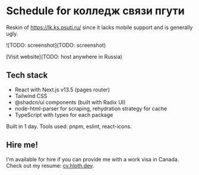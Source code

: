 # Schedule for колледж связи пгути 

Reskin of https://lk.ks.psuti.ru/ since it lacks mobile support and is generally ugly.

![TODO: screenshot](TODO: screenshot)

[Visit website](TODO: host anywhere in Russia)

## Tech stack

- React with Next.js v13.5 (pages router)
- Tailwind CSS
- @shadcn/ui components (built with Radix UI)
- node-html-parser for scraping, rehydration strategy for cache
- TypeScript with types for each package

Built in 1 day. Tools used: pnpm, eslint, react-icons.

## Hire me!

I'm available for hire if you can provide me with a work visa in Canada. Check out my resume: [cv.hloth.dev](https://cv.hloth.dev).